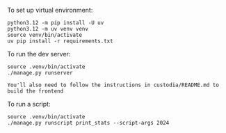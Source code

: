 To set up virtual environment:

    python3.12 -m pip install -U uv
    python3.12 -m uv venv venv
    source venv/bin/activate
    uv pip install -r requirements.txt

To run the dev server:

    source .venv/bin/activate
    ./manage.py runserver

    You'll also need to follow the instructions in custodia/README.md to
    build the frontend

To run a script:

    source .venv/bin/activate
    ./manage.py runscript print_stats --script-args 2024
